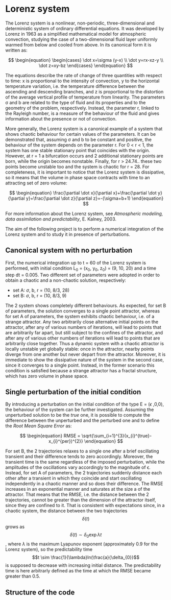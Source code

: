 # Lorenz system

The Lorenz system is a nonlinear, non-periodic, three-dimensional and deterministic system of ordinary differential equations. It was developed by Lorenz in 1963 as a simplified mathematical model for atmospheric convection, studying the case of a two-dimensional fluid layer uniformly warmed from below and cooled from above. In its canonical form it is written as:

$$
\begin{equation}
    \begin{cases}
    \dot x=\sigma (y-x) \\
    \dot y=rx-xz-y \\
    \dot z=xy-bz
    \end{cases}
\end{equation} 
$$

The equations describe the rate of change of three quantities with respect to time: x is proportional to the intensity of convection, y to the horizontal temperature variation, i.e. the temperature difference between the ascending and descending branches, and z is proportional to the distortion of the average vertical profile of temperature from linearity. The parameters σ and b are related to the type of fluid and its properties and to the geometry of the problem, respectively. Instead, the
parameter r, linked to the Rayleigh number, is a measure of the behaviour of the fluid and gives information about the presence or not of convection.

More generally, the Lorenz system is a canonical example of a system that shows chaotic behaviour for certain values of the parameters. It can be demonstrated that, assuming σ and b to be constant and positive, the behaviour of the system depends on the parameter r. For 0 < r < 1, the system has one stable stationary point that coincides with the origin. However, at r = 1 a bifurcation occurs and 2 additional stationary points are born, while the origin becomes nonstable. Finally, for r > 24.74.. these two points become unstable too and the system is chaotic for r = 28. For completeness, it is important to notice that the Lorenz system is dissipative, so it means that the volume in phase space contracts with time to an attracting set of zero volume:

$$
\begin{equation}
    \frac{\partial \dot x}{\partial x}+\frac{\partial \dot y}{\partial y}+\frac{\partial \dot z}{\partial z}=-(\sigma+b+1)
\end{equation}
$$

For more information about the Lorenz system, see *Atmospheric modeling, data assimilation and predictability*, E. Kalney, 2003.

The aim of the following project is to perform a numerical integration of the Lorenz system and to study it in presence of perturbations.

## Canonical system with no perturbation

First, the numerical integration up to t = 60 of the Lorenz system is performed, with initial condition L<sub>0</sub> = (x<sub>0</sub>, y<sub>0</sub>, z<sub>0</sub>) = (9, 10, 20) and a time step dt = 0.005. Two different set of parameters were adopted in order to obtain a chaotic and a non-chaotic solution, respectively:
* set A: $\sigma$, b, r = (10, 8/3, 28)
* set B: $\sigma$, b, r = (10, 8/3, 9)

The 2 system shows completely different behaviours. As expected, for set B of parameters, the solution converges to a single point attractor, whereas for set A of parameters, the system exhibits chaotic behaviour, i.e. of a strange attractor. Any two arbitrarily close alternative initial points on the attractor, after any of various numbers of iterations, will lead to points that are arbitrarily far apart, but still subject to the confines of the attractor, and after any of various other numbers of iterations will lead to points that are arbitrarily close together. Thus a dynamic system with a chaotic attractor is locally unstable yet globally stable: once in the attractor, nearby points diverge from one another but never depart from the attractor. 
Moreover, it is immediate to show the dissipative nature of the system in the second case, since it converges to a single point. Instead, in the former scenario this condition is satisfied because a strange attractor has a fractal structure, which has zero volume in phase space.

## Single perturbation of the initial condition

By introducing a perturbation on the initial condition of the type E = ($\epsilon$ ,0,0), the behaviour of the system can be further investigated. Assuming the unperturbed solution to be the *true* one, it is possible to compute the difference between the unperturbed and the perturbed one and to define the *Root Mean Square Error* as:

$$
\begin{equation}
RMSE = \sqrt{\sum_{i=1}^{3}(x_{i}^{true}-x_{i}^{per})^{2}}
\end{equation}
$$

For set B, the 2 trajectories relaxes to a single one after a brief oscillating transient and their difference tends to zero accordingly. Moreover, the transient time is the same regardless of the imposed perturbation, while the amplitudes of the oscillations vary accordingly to the magnitude of ϵ. Instead, for set A of parameters, the 2 trajectories suddenly distance each other after a transient in which they coincide and start oscillating independently in a chaotic manner and so does their
difference. The RMSE increases in an exponential manner and saturates at the size a of the attractor. That means that the RMSE, i.e. the distance between the
2 trajectories, cannot be greater than the dimension of the attractor itself, since they are confined to it. That is consistent with expectations since, in a chaotic system, the distance between the two trajectories $$\delta(t)$$ grows as $$\delta(t) \sim \delta_{0}\exp{\lambda t}$$, where $\lambda$ is the maximum Lyapunov exponent (approximately 0.9 for the Lorenz system), so the predictability time $$t \sim \frac{1}{\lambda}ln(\frac{a}{\delta_{0}}$$ is supposed to decrease with increasing initial distance. The predictability time is here arbitrarly defined as the time at which the RMSE became greater than 0.5.

## Structure of the code 






